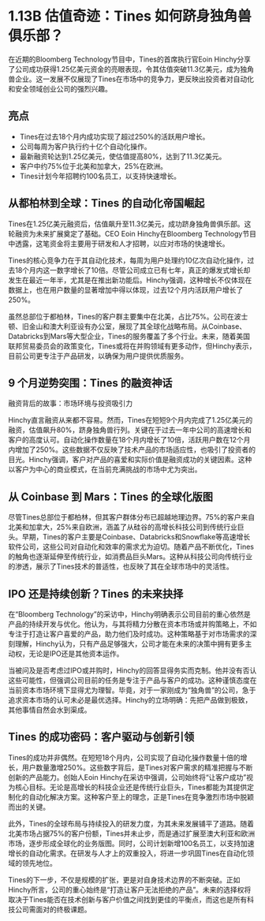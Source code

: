 # 1.13B 估值奇迹：Tines 如何跻身独角兽俱乐部？

在近期的Bloomberg Technology节目中，Tines的首席执行官Eoin Hinchy分享了公司成功获得1.25亿美元资金的亮眼表现，令其估值突破11.3亿美元，成为独角兽企业。这一发展不仅展现了Tines在市场中的竞争力，更反映出投资者对自动化和安全领域创业公司的强烈兴趣。

## 亮点
- Tines在过去18个月内成功实现了超过250%的活跃用户增长。
- 公司每周为客户执行约十亿个自动化操作。
- 最新融资轮达到1.25亿美元，使估值提高80%，达到了11.3亿美元。
- 客户中约75%位于北美和加拿大，25%在欧洲。
- Tines计划今年招聘约100名员工，以支持快速增长。

## 从都柏林到全球：Tines 的自动化帝国崛起
Tines在1.25亿美元融资后，估值飙升至11.3亿美元，成功跻身独角兽俱乐部。这轮融资为未来扩展奠定了基础。CEO Eoin Hinchy在Bloomberg Technology节目中透露，这笔资金将主要用于研发和人才招聘，以应对市场的快速增长。

Tines的核心竞争力在于其自动化技术，每周为用户处理约10亿次自动化操作，过去18个月内这一数字增长了10倍。尽管公司成立已有七年，真正的爆发式增长却发生在最近一年半，尤其是在推出新功能后。Hinchy强调，这种增长不仅体现在数据上，也在用户数量的显著增加中得以体现，过去12个月内活跃用户增长了250%。

虽然总部位于都柏林，Tines的客户群主要集中在北美，占比75%。公司在波士顿、旧金山和澳大利亚设有办公室，展现了其全球化战略布局。从Coinbase、Databricks到Mars等大型企业，Tines的服务覆盖了多个行业。未来，随着美国联邦贸易委员会的政策变化，Tines或将在并购领域有更多动作，但Hinchy表示，目前公司更专注于产品研发，以确保为用户提供优质服务。

## 9 个月逆势突围：Tines 的融资神话
融资背后的故事：市场环境与投资吸引力  

Hinchy直言融资从来都不容易。然而，Tines在短短9个月内完成了1.25亿美元的融资，估值飙升80%，跻身独角兽行列。关键在于过去一年中公司的高速增长和客户的高度认可。自动化操作数量在18个月内增长了10倍，活跃用户数在12个月内增加了250%。这些数据不仅反映了技术产品的市场适应性，也吸引了投资者的目光。Hinchy强调，客户对产品的喜爱和实际价值是融资成功的关键因素。这种以客户为中心的商业模式，在当前充满挑战的市场中尤为突出。

## 从 Coinbase 到 Mars：Tines 的全球化版图
尽管Tines总部位于都柏林，但其客户群体分布已超越地理边界。75%的客户来自北美和加拿大，25%来自欧洲，涵盖了从硅谷的高增长科技公司到传统行业巨头。早期，Tines的客户主要是Coinbase、Databricks和Snowflake等高速增长软件公司，这些公司对自动化和效率的需求尤为迫切。随着产品不断优化，Tines的触角也逐渐延伸至传统行业，如消费品巨头Mars。这种从科技公司向传统行业的渗透，展示了Tines技术的普适性，也反映了其在全球市场中的灵活性。

## IPO 还是持续创新？Tines 的未来抉择
在“Bloomberg Technology”的采访中，Hinchy明确表示公司目前的重心依然是产品的持续开发与优化。他认为，与其将精力分散在资本市场或并购策略上，不如专注于打造让客户喜爱的产品，助力他们及时成功。这种策略基于对市场需求的深刻理解，Hinchy认为，只有产品足够强大，公司才能在未来的决策中拥有更多主动权，无论是IPO还是其他资本运作。

当被问及是否考虑过IPO或并购时，Hinchy的回答显得务实而克制。他并没有否认这些可能性，但强调公司目前的任务是专注于产品与客户的成功。这种谨慎态度在当前资本市场环境下显得尤为理智。毕竟，对于一家刚成为“独角兽”的公司，急于追求资本市场的认可未必是最优选择。Hinchy的立场明确：先把产品做到极致，其他事情自然会水到渠成。

## Tines 的成功密码：客户驱动与创新引领
Tines的成功并非偶然。在短短18个月内，公司实现了自动化操作数量十倍的增长，用户数量激增250%。这些数字背后，是Tines对客户需求的精准把握与不断创新的产品能力。创始人Eoin Hinchy在采访中强调，公司始终将“让客户成功”视为核心目标。无论是高增长的科技企业还是传统行业巨头，Tines都能为其提供定制化的自动化解决方案。这种客户至上的理念，正是Tines在竞争激烈市场中脱颖而出的关键。  

此外，Tines的全球布局与持续投入的研发力度，为其未来发展铺平了道路。随着北美市场占据75%的客户份额，Tines并未止步，而是通过扩展至澳大利亚和欧洲市场，逐步形成全球化的业务版图。同时，公司计划新增100名员工，以支持加速增长的自动化需求。在研发与人才上的双重投入，将进一步巩固Tines在自动化领域的领先地位。

Tines的下一步，不仅是规模的扩张，更是对自身技术边界的不断突破。正如Hinchy所言，公司的重心始终是“打造让客户无法拒绝的产品”。未来的选择权将取决于Tines能否在技术创新与客户价值之间找到更佳的平衡点，而这也是所有科技公司需面对的终极课题。